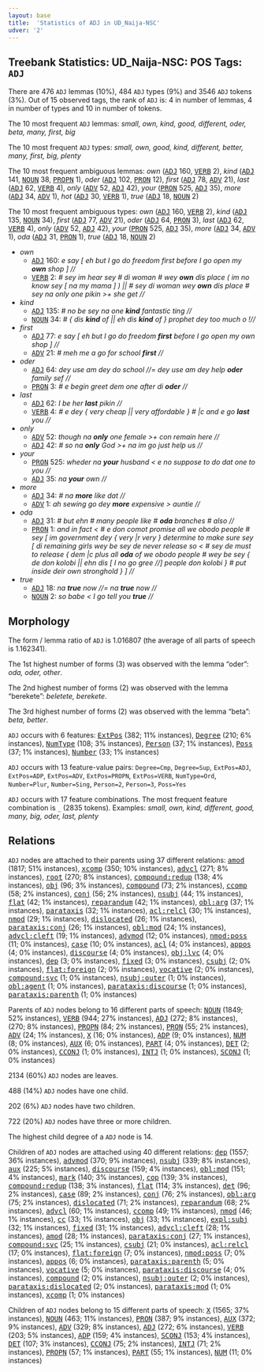 ```yaml
---
layout: base
title:  'Statistics of ADJ in UD_Naija-NSC'
udver: '2'
---
```


## Treebank Statistics: UD_Naija-NSC: POS Tags: `ADJ`

There are 476 `ADJ` lemmas (10%), 484 `ADJ` types (9%) and 3546 `ADJ` tokens (3%).
Out of 15 observed tags, the rank of `ADJ` is: 4 in number of lemmas, 4 in number of types and 10 in number of tokens.

The 10 most frequent `ADJ` lemmas: <em>small, own, kind, good, different, oder, beta, many, first, big</em>

The 10 most frequent `ADJ` types:  <em>small, own, good, kind, different, better, many, first, big, plenty</em>

The 10 most frequent ambiguous lemmas: <em>own</em> (<tt><a href="pcm_nsc-pos-ADJ.html">ADJ</a></tt> 160, <tt><a href="pcm_nsc-pos-VERB.html">VERB</a></tt> 2), <em>kind</em> (<tt><a href="pcm_nsc-pos-ADJ.html">ADJ</a></tt> 141, <tt><a href="pcm_nsc-pos-NOUN.html">NOUN</a></tt> 38, <tt><a href="pcm_nsc-pos-PROPN.html">PROPN</a></tt> 1), <em>oder</em> (<tt><a href="pcm_nsc-pos-ADJ.html">ADJ</a></tt> 102, <tt><a href="pcm_nsc-pos-PRON.html">PRON</a></tt> 12), <em>first</em> (<tt><a href="pcm_nsc-pos-ADJ.html">ADJ</a></tt> 78, <tt><a href="pcm_nsc-pos-ADV.html">ADV</a></tt> 21), <em>last</em> (<tt><a href="pcm_nsc-pos-ADJ.html">ADJ</a></tt> 62, <tt><a href="pcm_nsc-pos-VERB.html">VERB</a></tt> 4), <em>only</em> (<tt><a href="pcm_nsc-pos-ADV.html">ADV</a></tt> 52, <tt><a href="pcm_nsc-pos-ADJ.html">ADJ</a></tt> 42), <em>your</em> (<tt><a href="pcm_nsc-pos-PRON.html">PRON</a></tt> 525, <tt><a href="pcm_nsc-pos-ADJ.html">ADJ</a></tt> 35), <em>more</em> (<tt><a href="pcm_nsc-pos-ADJ.html">ADJ</a></tt> 34, <tt><a href="pcm_nsc-pos-ADV.html">ADV</a></tt> 1), <em>hot</em> (<tt><a href="pcm_nsc-pos-ADJ.html">ADJ</a></tt> 30, <tt><a href="pcm_nsc-pos-VERB.html">VERB</a></tt> 1), <em>true</em> (<tt><a href="pcm_nsc-pos-ADJ.html">ADJ</a></tt> 18, <tt><a href="pcm_nsc-pos-NOUN.html">NOUN</a></tt> 2)

The 10 most frequent ambiguous types:  <em>own</em> (<tt><a href="pcm_nsc-pos-ADJ.html">ADJ</a></tt> 160, <tt><a href="pcm_nsc-pos-VERB.html">VERB</a></tt> 2), <em>kind</em> (<tt><a href="pcm_nsc-pos-ADJ.html">ADJ</a></tt> 135, <tt><a href="pcm_nsc-pos-NOUN.html">NOUN</a></tt> 34), <em>first</em> (<tt><a href="pcm_nsc-pos-ADJ.html">ADJ</a></tt> 77, <tt><a href="pcm_nsc-pos-ADV.html">ADV</a></tt> 21), <em>oder</em> (<tt><a href="pcm_nsc-pos-ADJ.html">ADJ</a></tt> 64, <tt><a href="pcm_nsc-pos-PRON.html">PRON</a></tt> 3), <em>last</em> (<tt><a href="pcm_nsc-pos-ADJ.html">ADJ</a></tt> 62, <tt><a href="pcm_nsc-pos-VERB.html">VERB</a></tt> 4), <em>only</em> (<tt><a href="pcm_nsc-pos-ADV.html">ADV</a></tt> 52, <tt><a href="pcm_nsc-pos-ADJ.html">ADJ</a></tt> 42), <em>your</em> (<tt><a href="pcm_nsc-pos-PRON.html">PRON</a></tt> 525, <tt><a href="pcm_nsc-pos-ADJ.html">ADJ</a></tt> 35), <em>more</em> (<tt><a href="pcm_nsc-pos-ADJ.html">ADJ</a></tt> 34, <tt><a href="pcm_nsc-pos-ADV.html">ADV</a></tt> 1), <em>oda</em> (<tt><a href="pcm_nsc-pos-ADJ.html">ADJ</a></tt> 31, <tt><a href="pcm_nsc-pos-PRON.html">PRON</a></tt> 1), <em>true</em> (<tt><a href="pcm_nsc-pos-ADJ.html">ADJ</a></tt> 18, <tt><a href="pcm_nsc-pos-NOUN.html">NOUN</a></tt> 2)


* <em>own</em>
  * <tt><a href="pcm_nsc-pos-ADJ.html">ADJ</a></tt> 160: <em>e say [ eh but I go do freedom first before I go open my <b>own</b> shop ] //</em>
  * <tt><a href="pcm_nsc-pos-VERB.html">VERB</a></tt> 2: <em># sey im hear sey # di woman # wey <b>own</b> dis place ( im no know sey [ na my mama ] ) || # sey di woman wey <b>own</b> dis place # sey na only one pikin >+ she get //</em>
* <em>kind</em>
  * <tt><a href="pcm_nsc-pos-ADJ.html">ADJ</a></tt> 135: <em># no be sey na one <b>kind</b> fantastic ting //</em>
  * <tt><a href="pcm_nsc-pos-NOUN.html">NOUN</a></tt> 34: <em># { dis <b>kind</b> of || eh dis <b>kind</b> of } prophet dey too much o !//</em>
* <em>first</em>
  * <tt><a href="pcm_nsc-pos-ADJ.html">ADJ</a></tt> 77: <em>e say [ eh but I go do freedom <b>first</b> before I go open my own shop ] //</em>
  * <tt><a href="pcm_nsc-pos-ADV.html">ADV</a></tt> 21: <em># meh me a go for school <b>first</b> //</em>
* <em>oder</em>
  * <tt><a href="pcm_nsc-pos-ADJ.html">ADJ</a></tt> 64: <em>dey use am dey do school //= dey use am dey help <b>oder</b> family sef //</em>
  * <tt><a href="pcm_nsc-pos-PRON.html">PRON</a></tt> 3: <em># e begin greet dem one after di <b>oder</b> //</em>
* <em>last</em>
  * <tt><a href="pcm_nsc-pos-ADJ.html">ADJ</a></tt> 62: <em>I be her <b>last</b> pikin //</em>
  * <tt><a href="pcm_nsc-pos-VERB.html">VERB</a></tt> 4: <em># e dey { very cheap || very affordable } # |c and e go <b>last</b> you //</em>
* <em>only</em>
  * <tt><a href="pcm_nsc-pos-ADV.html">ADV</a></tt> 52: <em>though na <b>only</b> one female >+ con remain here //</em>
  * <tt><a href="pcm_nsc-pos-ADJ.html">ADJ</a></tt> 42: <em># so na <b>only</b> God >+ na im go just help us //</em>
* <em>your</em>
  * <tt><a href="pcm_nsc-pos-PRON.html">PRON</a></tt> 525: <em>wheder na <b>your</b> husband < e no suppose to do dat one to you //</em>
  * <tt><a href="pcm_nsc-pos-ADJ.html">ADJ</a></tt> 35: <em>na <b>your</b> own //</em>
* <em>more</em>
  * <tt><a href="pcm_nsc-pos-ADJ.html">ADJ</a></tt> 34: <em># na <b>more</b> like dat //</em>
  * <tt><a href="pcm_nsc-pos-ADV.html">ADV</a></tt> 1: <em>ah sewing go dey <b>more</b> expensive > auntie //</em>
* <em>oda</em>
  * <tt><a href="pcm_nsc-pos-ADJ.html">ADJ</a></tt> 31: <em># but ehn # many people like # <b>oda</b> branches # also //</em>
  * <tt><a href="pcm_nsc-pos-PRON.html">PRON</a></tt> 1: <em>and in fact < # e don comot promise all we obodo people # sey [ im government dey { very |r very } determine to make sure sey [ di remaining girls wey be sey de never release so < # sey de must to release { dem |c plus all <b>oda</b> of we obodo people # wey be sey { de don kolobi || ehn dis [ I no go gree //] people don kolobi } # put inside deir own stronghold } ] //</em>
* <em>true</em>
  * <tt><a href="pcm_nsc-pos-ADJ.html">ADJ</a></tt> 18: <em>na <b>true</b> now //= na <b>true</b> now //</em>
  * <tt><a href="pcm_nsc-pos-NOUN.html">NOUN</a></tt> 2: <em>so babe < I go tell you <b>true</b> //</em>

## Morphology

The form / lemma ratio of `ADJ` is 1.016807 (the average of all parts of speech is 1.162341).

The 1st highest number of forms (3) was observed with the lemma “oder”: <em>oda, oder, other</em>.

The 2nd highest number of forms (2) was observed with the lemma “berekete”: <em>beletete, berekete</em>.

The 3rd highest number of forms (2) was observed with the lemma “beta”: <em>beta, better</em>.

`ADJ` occurs with 6 features: <tt><a href="pcm_nsc-feat-ExtPos.html">ExtPos</a></tt> (382; 11% instances), <tt><a href="pcm_nsc-feat-Degree.html">Degree</a></tt> (210; 6% instances), <tt><a href="pcm_nsc-feat-NumType.html">NumType</a></tt> (108; 3% instances), <tt><a href="pcm_nsc-feat-Person.html">Person</a></tt> (37; 1% instances), <tt><a href="pcm_nsc-feat-Poss.html">Poss</a></tt> (37; 1% instances), <tt><a href="pcm_nsc-feat-Number.html">Number</a></tt> (33; 1% instances)

`ADJ` occurs with 13 feature-value pairs: `Degree=Cmp`, `Degree=Sup`, `ExtPos=ADJ`, `ExtPos=ADP`, `ExtPos=ADV`, `ExtPos=PROPN`, `ExtPos=VERB`, `NumType=Ord`, `Number=Plur`, `Number=Sing`, `Person=2`, `Person=3`, `Poss=Yes`

`ADJ` occurs with 17 feature combinations.
The most frequent feature combination is `_` (2835 tokens).
Examples: <em>small, own, kind, different, good, many, big, oder, last, plenty</em>


## Relations

`ADJ` nodes are attached to their parents using 37 different relations: <tt><a href="pcm_nsc-dep-amod.html">amod</a></tt> (1817; 51% instances), <tt><a href="pcm_nsc-dep-xcomp.html">xcomp</a></tt> (350; 10% instances), <tt><a href="pcm_nsc-dep-advcl.html">advcl</a></tt> (271; 8% instances), <tt><a href="pcm_nsc-dep-root.html">root</a></tt> (270; 8% instances), <tt><a href="pcm_nsc-dep-compound-redup.html">compound:redup</a></tt> (138; 4% instances), <tt><a href="pcm_nsc-dep-obj.html">obj</a></tt> (96; 3% instances), <tt><a href="pcm_nsc-dep-compound.html">compound</a></tt> (73; 2% instances), <tt><a href="pcm_nsc-dep-ccomp.html">ccomp</a></tt> (58; 2% instances), <tt><a href="pcm_nsc-dep-conj.html">conj</a></tt> (56; 2% instances), <tt><a href="pcm_nsc-dep-nsubj.html">nsubj</a></tt> (44; 1% instances), <tt><a href="pcm_nsc-dep-flat.html">flat</a></tt> (42; 1% instances), <tt><a href="pcm_nsc-dep-reparandum.html">reparandum</a></tt> (42; 1% instances), <tt><a href="pcm_nsc-dep-obl-arg.html">obl:arg</a></tt> (37; 1% instances), <tt><a href="pcm_nsc-dep-parataxis.html">parataxis</a></tt> (32; 1% instances), <tt><a href="pcm_nsc-dep-acl-relcl.html">acl:relcl</a></tt> (30; 1% instances), <tt><a href="pcm_nsc-dep-nmod.html">nmod</a></tt> (29; 1% instances), <tt><a href="pcm_nsc-dep-dislocated.html">dislocated</a></tt> (26; 1% instances), <tt><a href="pcm_nsc-dep-parataxis-conj.html">parataxis:conj</a></tt> (26; 1% instances), <tt><a href="pcm_nsc-dep-obl-mod.html">obl:mod</a></tt> (24; 1% instances), <tt><a href="pcm_nsc-dep-advcl-cleft.html">advcl:cleft</a></tt> (19; 1% instances), <tt><a href="pcm_nsc-dep-advmod.html">advmod</a></tt> (12; 0% instances), <tt><a href="pcm_nsc-dep-nmod-poss.html">nmod:poss</a></tt> (11; 0% instances), <tt><a href="pcm_nsc-dep-case.html">case</a></tt> (10; 0% instances), <tt><a href="pcm_nsc-dep-acl.html">acl</a></tt> (4; 0% instances), <tt><a href="pcm_nsc-dep-appos.html">appos</a></tt> (4; 0% instances), <tt><a href="pcm_nsc-dep-discourse.html">discourse</a></tt> (4; 0% instances), <tt><a href="pcm_nsc-dep-obj-lvc.html">obj:lvc</a></tt> (4; 0% instances), <tt><a href="pcm_nsc-dep-dep.html">dep</a></tt> (3; 0% instances), <tt><a href="pcm_nsc-dep-fixed.html">fixed</a></tt> (3; 0% instances), <tt><a href="pcm_nsc-dep-csubj.html">csubj</a></tt> (2; 0% instances), <tt><a href="pcm_nsc-dep-flat-foreign.html">flat:foreign</a></tt> (2; 0% instances), <tt><a href="pcm_nsc-dep-vocative.html">vocative</a></tt> (2; 0% instances), <tt><a href="pcm_nsc-dep-compound-svc.html">compound:svc</a></tt> (1; 0% instances), <tt><a href="pcm_nsc-dep-nsubj-outer.html">nsubj:outer</a></tt> (1; 0% instances), <tt><a href="pcm_nsc-dep-obl-agent.html">obl:agent</a></tt> (1; 0% instances), <tt><a href="pcm_nsc-dep-parataxis-discourse.html">parataxis:discourse</a></tt> (1; 0% instances), <tt><a href="pcm_nsc-dep-parataxis-parenth.html">parataxis:parenth</a></tt> (1; 0% instances)

Parents of `ADJ` nodes belong to 16 different parts of speech: <tt><a href="pcm_nsc-pos-NOUN.html">NOUN</a></tt> (1849; 52% instances), <tt><a href="pcm_nsc-pos-VERB.html">VERB</a></tt> (944; 27% instances), <tt><a href="pcm_nsc-pos-ADJ.html">ADJ</a></tt> (272; 8% instances),  (270; 8% instances), <tt><a href="pcm_nsc-pos-PROPN.html">PROPN</a></tt> (84; 2% instances), <tt><a href="pcm_nsc-pos-PRON.html">PRON</a></tt> (55; 2% instances), <tt><a href="pcm_nsc-pos-ADV.html">ADV</a></tt> (24; 1% instances), <tt><a href="pcm_nsc-pos-X.html">X</a></tt> (16; 0% instances), <tt><a href="pcm_nsc-pos-ADP.html">ADP</a></tt> (9; 0% instances), <tt><a href="pcm_nsc-pos-NUM.html">NUM</a></tt> (8; 0% instances), <tt><a href="pcm_nsc-pos-AUX.html">AUX</a></tt> (6; 0% instances), <tt><a href="pcm_nsc-pos-PART.html">PART</a></tt> (4; 0% instances), <tt><a href="pcm_nsc-pos-DET.html">DET</a></tt> (2; 0% instances), <tt><a href="pcm_nsc-pos-CCONJ.html">CCONJ</a></tt> (1; 0% instances), <tt><a href="pcm_nsc-pos-INTJ.html">INTJ</a></tt> (1; 0% instances), <tt><a href="pcm_nsc-pos-SCONJ.html">SCONJ</a></tt> (1; 0% instances)

2134 (60%) `ADJ` nodes are leaves.

488 (14%) `ADJ` nodes have one child.

202 (6%) `ADJ` nodes have two children.

722 (20%) `ADJ` nodes have three or more children.

The highest child degree of a `ADJ` node is 14.

Children of `ADJ` nodes are attached using 40 different relations: <tt><a href="pcm_nsc-dep-dep.html">dep</a></tt> (1557; 36% instances), <tt><a href="pcm_nsc-dep-advmod.html">advmod</a></tt> (370; 9% instances), <tt><a href="pcm_nsc-dep-nsubj.html">nsubj</a></tt> (339; 8% instances), <tt><a href="pcm_nsc-dep-aux.html">aux</a></tt> (225; 5% instances), <tt><a href="pcm_nsc-dep-discourse.html">discourse</a></tt> (159; 4% instances), <tt><a href="pcm_nsc-dep-obl-mod.html">obl:mod</a></tt> (151; 4% instances), <tt><a href="pcm_nsc-dep-mark.html">mark</a></tt> (140; 3% instances), <tt><a href="pcm_nsc-dep-cop.html">cop</a></tt> (139; 3% instances), <tt><a href="pcm_nsc-dep-compound-redup.html">compound:redup</a></tt> (138; 3% instances), <tt><a href="pcm_nsc-dep-flat.html">flat</a></tt> (114; 3% instances), <tt><a href="pcm_nsc-dep-det.html">det</a></tt> (96; 2% instances), <tt><a href="pcm_nsc-dep-case.html">case</a></tt> (89; 2% instances), <tt><a href="pcm_nsc-dep-conj.html">conj</a></tt> (76; 2% instances), <tt><a href="pcm_nsc-dep-obl-arg.html">obl:arg</a></tt> (75; 2% instances), <tt><a href="pcm_nsc-dep-dislocated.html">dislocated</a></tt> (71; 2% instances), <tt><a href="pcm_nsc-dep-reparandum.html">reparandum</a></tt> (68; 2% instances), <tt><a href="pcm_nsc-dep-advcl.html">advcl</a></tt> (60; 1% instances), <tt><a href="pcm_nsc-dep-ccomp.html">ccomp</a></tt> (49; 1% instances), <tt><a href="pcm_nsc-dep-nmod.html">nmod</a></tt> (46; 1% instances), <tt><a href="pcm_nsc-dep-cc.html">cc</a></tt> (33; 1% instances), <tt><a href="pcm_nsc-dep-obj.html">obj</a></tt> (33; 1% instances), <tt><a href="pcm_nsc-dep-expl-subj.html">expl:subj</a></tt> (32; 1% instances), <tt><a href="pcm_nsc-dep-fixed.html">fixed</a></tt> (31; 1% instances), <tt><a href="pcm_nsc-dep-advcl-cleft.html">advcl:cleft</a></tt> (28; 1% instances), <tt><a href="pcm_nsc-dep-amod.html">amod</a></tt> (28; 1% instances), <tt><a href="pcm_nsc-dep-parataxis-conj.html">parataxis:conj</a></tt> (27; 1% instances), <tt><a href="pcm_nsc-dep-compound-svc.html">compound:svc</a></tt> (25; 1% instances), <tt><a href="pcm_nsc-dep-csubj.html">csubj</a></tt> (21; 0% instances), <tt><a href="pcm_nsc-dep-acl-relcl.html">acl:relcl</a></tt> (17; 0% instances), <tt><a href="pcm_nsc-dep-flat-foreign.html">flat:foreign</a></tt> (7; 0% instances), <tt><a href="pcm_nsc-dep-nmod-poss.html">nmod:poss</a></tt> (7; 0% instances), <tt><a href="pcm_nsc-dep-appos.html">appos</a></tt> (6; 0% instances), <tt><a href="pcm_nsc-dep-parataxis-parenth.html">parataxis:parenth</a></tt> (5; 0% instances), <tt><a href="pcm_nsc-dep-vocative.html">vocative</a></tt> (5; 0% instances), <tt><a href="pcm_nsc-dep-parataxis-discourse.html">parataxis:discourse</a></tt> (4; 0% instances), <tt><a href="pcm_nsc-dep-compound.html">compound</a></tt> (2; 0% instances), <tt><a href="pcm_nsc-dep-nsubj-outer.html">nsubj:outer</a></tt> (2; 0% instances), <tt><a href="pcm_nsc-dep-parataxis-dislocated.html">parataxis:dislocated</a></tt> (2; 0% instances), <tt><a href="pcm_nsc-dep-parataxis-mod.html">parataxis:mod</a></tt> (1; 0% instances), <tt><a href="pcm_nsc-dep-xcomp.html">xcomp</a></tt> (1; 0% instances)

Children of `ADJ` nodes belong to 15 different parts of speech: <tt><a href="pcm_nsc-pos-X.html">X</a></tt> (1565; 37% instances), <tt><a href="pcm_nsc-pos-NOUN.html">NOUN</a></tt> (463; 11% instances), <tt><a href="pcm_nsc-pos-PRON.html">PRON</a></tt> (387; 9% instances), <tt><a href="pcm_nsc-pos-AUX.html">AUX</a></tt> (372; 9% instances), <tt><a href="pcm_nsc-pos-ADV.html">ADV</a></tt> (329; 8% instances), <tt><a href="pcm_nsc-pos-ADJ.html">ADJ</a></tt> (272; 6% instances), <tt><a href="pcm_nsc-pos-VERB.html">VERB</a></tt> (203; 5% instances), <tt><a href="pcm_nsc-pos-ADP.html">ADP</a></tt> (159; 4% instances), <tt><a href="pcm_nsc-pos-SCONJ.html">SCONJ</a></tt> (153; 4% instances), <tt><a href="pcm_nsc-pos-DET.html">DET</a></tt> (107; 3% instances), <tt><a href="pcm_nsc-pos-CCONJ.html">CCONJ</a></tt> (75; 2% instances), <tt><a href="pcm_nsc-pos-INTJ.html">INTJ</a></tt> (71; 2% instances), <tt><a href="pcm_nsc-pos-PROPN.html">PROPN</a></tt> (57; 1% instances), <tt><a href="pcm_nsc-pos-PART.html">PART</a></tt> (55; 1% instances), <tt><a href="pcm_nsc-pos-NUM.html">NUM</a></tt> (11; 0% instances)

